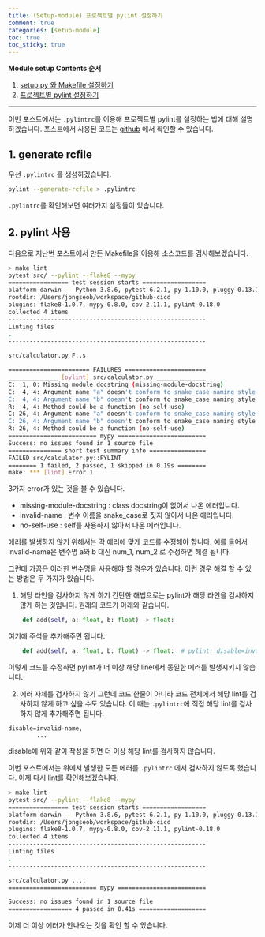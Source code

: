 ```yaml
---
title: (Setup-module) 프로젝트별 pylint 설정하기
comment: true
categories: [setup-module]
toc: true
toc_sticky: true
---
```


**Module setup Contents 순서**
1. [setup.py 와 Makefile 설정하기](https://aiden-jeon.github.io/setup-module/makefile)
2. [프로젝트별 pylint 설정하기](https://aiden-jeon.github.io/setup-module/pylintrc)

---

이번 포스트에서는 `.pylintrc`를 이용해 프로젝트별 pylint를 설정하는 법에 대해 설명하겠습니다.
포스트에서 사용된 코드는 [github](https://github.com/aiden-jeon/github-cicd) 에서 확인할 수 있습니다.

## 1. generate rcfile
우선 `.pylintrc` 를 생성하겠습니다.
```bash
pylint --generate-rcfile > .pylintrc
```

`.pylintrc`를 확인해보면 여러가지 설정들이 있습니다.


## 2. pylint 사용
다음으로 지난번 포스트에서 만든 Makefile을 이용해 소스코드를 검사해보겠습니다.
```bash
> make lint
pytest src/ --pylint --flake8 --mypy
================= test session starts ==================
platform darwin -- Python 3.8.6, pytest-6.2.1, py-1.10.0, pluggy-0.13.1
rootdir: /Users/jongseob/workspace/github-cicd
plugins: flake8-1.0.7, mypy-0.8.0, cov-2.11.1, pylint-0.18.0
collected 4 items                                                                                                                            
--------------------------------------------------------
Linting files
.
--------------------------------------------------------

src/calculator.py F..s                                                                                                                 [100%]

======================= FAILURES =======================
______________ [pylint] src/calculator.py ______________
C:  1, 0: Missing module docstring (missing-module-docstring)
C:  4, 4: Argument name "a" doesn't conform to snake_case naming style (invalid-name)
C:  4, 4: Argument name "b" doesn't conform to snake_case naming style (invalid-name)
R:  4, 4: Method could be a function (no-self-use)
C: 26, 4: Argument name "a" doesn't conform to snake_case naming style (invalid-name)
C: 26, 4: Argument name "b" doesn't conform to snake_case naming style (invalid-name)
R: 26, 4: Method could be a function (no-self-use)
========================= mypy =========================
Success: no issues found in 1 source file
=============== short test summary info ================
FAILED src/calculator.py::PYLINT
======== 1 failed, 2 passed, 1 skipped in 0.19s ========
make: *** [lint] Error 1
```

3가지 error가 있는 것을 볼 수 있습니다.
- missing-module-docstring : class docstring이 없어서 나온 에러입니다.
- invalid-name : 변수 이름을 snake_case로 짓지 않아서 나온 에러입니다.
- no-self-use : self를 사용하지 않아서 나온 에러입니다.

에러를 발생하지 않기 위해서는 각 에러에 맞게 코드를 수정해야 합니다.
예를 들어서 invalid-name은 변수명 a와 b 대신 num_1, num_2 로 수정하면 해결 됩니다.

그런데 가끔은 이러한 변수명을 사용해야 할 경우가 있습니다.
이런 경우 해결 할 수 있는 방법은 두 가지가 있습니다.
1. 해당 라인을 검사하지 않게 하기
간단한 해법으로는 pylint가 해당 라인을 검사하지 않게 하는 것입니다.
원래의 코드가 아래와 같습니다.
```python
    def add(self, a: float, b: float) -> float:
```
여기에 주석을 추가해주면 됩니다.
```python
    def add(self, a: float, b: float) -> float:  # pylint: disable=invalid-name
```
이렇게 코드를 수정하면 pylint가 더 이상 해당 line에서 동일한 에러를 발생시키지 않습니다.


2. 에러 자체를 검사하지 않기
그런데 코드 한줄이 아니라 코드 전체에서 해당 lint를 검사하지 않게 하고 싶을 수도 있습니다. 이 때는 `.pylintrc`에 직접 해당 lint를 검사하지 않게 추가해주면 됩니다.
```
disable=invalid-name,
        ...
```
disable에 위와 같이 작성을 하면 더 이상 해당 lint를 검사하지 않습니다.

이번 포스트에서는 위에서 발생한 모든 에러를 `.pylintrc` 에서 검사하지 않도록 했습니다. 이제 다시 lint를 확인해보겠습니다.
```bash
> make lint
pytest src/ --pylint --flake8 --mypy
================= test session starts ==================
platform darwin -- Python 3.8.6, pytest-6.2.1, py-1.10.0, pluggy-0.13.1
rootdir: /Users/jongseob/workspace/github-cicd
plugins: flake8-1.0.7, mypy-0.8.0, cov-2.11.1, pylint-0.18.0
collected 4 items                                                                                                                            
--------------------------------------------------------
Linting files
.
--------------------------------------------------------

src/calculator.py ....                                                                                                                 [100%]
========================= mypy =========================

Success: no issues found in 1 source file
================== 4 passed in 0.41s ===================
```
이제 더 이상 에러가 안나오는 것을 확인 할 수 있습니다.
